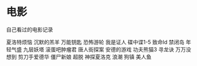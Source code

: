 # 电影

自己看过的电影记录

夏洛特烦恼
沉默的羔羊
万能钥匙
恐怖游轮
我是证人
碟中谍1-5
致命Id
禁闭岛
年轻气盛
九层妖塔
滚蛋吧肿瘤君
唐人街探案
安德的游戏
功夫熊猫3
寻龙诀
万万没想到
剪刀手爱德华
僵尸新娘
超脱
神探夏洛克
浪潮
狗镇
美人鱼